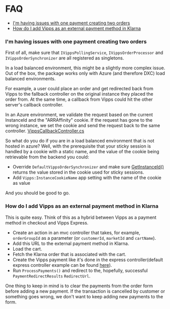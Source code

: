 # FAQ

* [I'm having issues with one payment creating two orders](#im-having-issues-with-one-payment-creating-two-orders)
* [How do I add Vipps as an external payment method in Klarna](#how-do-i-add-vipps-as-an-external-payment-method-in-klarna)

### I'm having issues with one payment creating two orders

First of all, make sure that `IVippsPollingService`, `IVippsOrderProcessor` and `IVippsOrderSynchronizer` are all registered as singletons.

In a load balanced environment, this might be a slightly more complex issue. Out of the box, the package works only with Azure (and therefore DXC) load balanced environments.

For example, a user could place an order and get redirected back from Vipps to the fallback controller on the original instance they placed the order from.
At the same time, a callback from Vipps could hit the other server's callback controller.

In an Azure environment, we validate the request based on the current InstanceId and the "ARRAffinity" cookie.
If the request has gone to the wrong instance, we set the cookie and send the request back to the same controller. [VippsCallbackController.cs](https://github.com/vippsas/vipps-episerver/tree/master/srcVipps/Controllers/VippsCallbackController.cs#L97)

So what do you do if you are in a load balanced environment that is not hosted in azure?
Well, with the prerequisite that your sticky session is handled by a cookie with a static name, and the value of the cookie being retrievable from the backend you could:

 - Override `DefaultVippsOrderSynchronizer` and make sure [GetInstanceId()](https://github.com/vippsas/vipps-episerver/tree/master/srcVipps/Services/DefaultVippsOrderSynchronizer.cs#L132) returns the value stored in the cookie used for sticky sessions.
 - Add `Vipps:InstanceCookieName` app setting with the name of the cookie as value

And you should be good to go.

### How do I add Vipps as an external payment method in Klarna

This is quite easy. Think of this as a hybrid between Vipps as a payment method in checkout and Vipps Express.

- Create an action in an mvc controller that takes, for example, `orderGroupId` as a parameter (or `customerId`, `marketId` and `cartName`).
- Add this URL to the external payment method in Klarna.
- Load the cart.
- Fetch the Klarna order that is associated with the cart.
- Create the Vipps payment like it's done in the express controller(default express controller example can be found [here](https://github.com/vippsas/vipps-episerver/tree/master/srcVipps/Controllers/VippsExpressController.cs#L95)).
- Run `ProcessPayments()` and redirect to the, hopefully, successful `PaymentRedirectResults` `RedirectUrl`.

One thing to keep in mind is to clear the payments from the order form before adding a new payment. If the transaction is cancelled by customer or something goes wrong, we don't want to keep adding new payments to the form.
